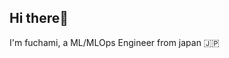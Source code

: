 ## Hi there👋

I'm fuchami, a ML/MLOps Engineer from japan 🇯🇵

<!--
### Skills
![](https://skillicons.dev/icons?i=py,java,go,tensorflow,spring,terraform,kubernetes,neovim)
-->
